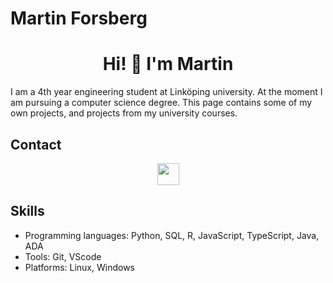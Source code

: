 # Martin Forsberg

<h1 align='center'>Hi! 👋 I'm Martin</h1>
I am a 4th year engineering student at Linköping university. At the moment I am pursuing a computer science degree. This page contains some of my own projects, and projects from my university courses.

## Contact
<div align='center'>
  <a href="https://www.linkedin.com/in/martin-forsberg/" target="_blank">
    <img width="35px" src="https://upload.wikimedia.org/wikipedia/commons/8/81/LinkedIn_icon.svg"/>
  </a>
</div>

## Skills

- Programming languages: Python, SQL, R, JavaScript, TypeScript, Java,  ADA
- Tools: Git, VScode 
- Platforms: Linux, Windows


